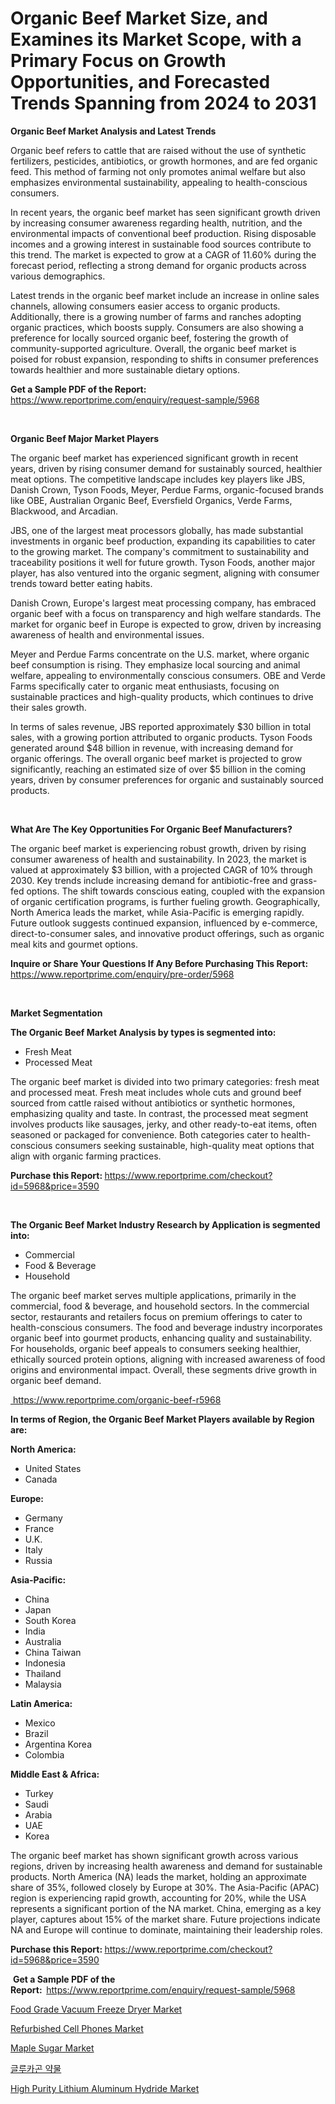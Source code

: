 <p><h1>Organic Beef Market Size, and Examines its Market Scope, with a Primary Focus on Growth Opportunities, and Forecasted Trends Spanning from 2024 to 2031</h1></p><p><strong>Organic Beef Market Analysis and Latest Trends</strong></p>
<p><p>Organic beef refers to cattle that are raised without the use of synthetic fertilizers, pesticides, antibiotics, or growth hormones, and are fed organic feed. This method of farming not only promotes animal welfare but also emphasizes environmental sustainability, appealing to health-conscious consumers.</p><p>In recent years, the organic beef market has seen significant growth driven by increasing consumer awareness regarding health, nutrition, and the environmental impacts of conventional beef production. Rising disposable incomes and a growing interest in sustainable food sources contribute to this trend. The market is expected to grow at a CAGR of 11.60% during the forecast period, reflecting a strong demand for organic products across various demographics.</p><p>Latest trends in the organic beef market include an increase in online sales channels, allowing consumers easier access to organic products. Additionally, there is a growing number of farms and ranches adopting organic practices, which boosts supply. Consumers are also showing a preference for locally sourced organic beef, fostering the growth of community-supported agriculture. Overall, the organic beef market is poised for robust expansion, responding to shifts in consumer preferences towards healthier and more sustainable dietary options.</p></p>
<p><strong>Get a Sample PDF of the Report:&nbsp;</strong> <a href="https://www.reportprime.com/enquiry/request-sample/5968">https://www.reportprime.com/enquiry/request-sample/5968</a></p>
<p>&nbsp;</p>
<p><strong>Organic Beef Major Market Players</strong></p>
<p><p>The organic beef market has experienced significant growth in recent years, driven by rising consumer demand for sustainably sourced, healthier meat options. The competitive landscape includes key players like JBS, Danish Crown, Tyson Foods, Meyer, Perdue Farms, organic-focused brands like OBE, Australian Organic Beef, Eversfield Organics, Verde Farms, Blackwood, and Arcadian.</p><p>JBS, one of the largest meat processors globally, has made substantial investments in organic beef production, expanding its capabilities to cater to the growing market. The company's commitment to sustainability and traceability positions it well for future growth. Tyson Foods, another major player, has also ventured into the organic segment, aligning with consumer trends toward better eating habits.</p><p>Danish Crown, Europe's largest meat processing company, has embraced organic beef with a focus on transparency and high welfare standards. The market for organic beef in Europe is expected to grow, driven by increasing awareness of health and environmental issues.</p><p>Meyer and Perdue Farms concentrate on the U.S. market, where organic beef consumption is rising. They emphasize local sourcing and animal welfare, appealing to environmentally conscious consumers. OBE and Verde Farms specifically cater to organic meat enthusiasts, focusing on sustainable practices and high-quality products, which continues to drive their sales growth.</p><p>In terms of sales revenue, JBS reported approximately $30 billion in total sales, with a growing portion attributed to organic products. Tyson Foods generated around $48 billion in revenue, with increasing demand for organic offerings. The overall organic beef market is projected to grow significantly, reaching an estimated size of over $5 billion in the coming years, driven by consumer preferences for organic and sustainably sourced products.</p></p>
<p>&nbsp;</p>
<p><strong>What Are The Key Opportunities For Organic Beef Manufacturers?</strong></p>
<p><p>The organic beef market is experiencing robust growth, driven by rising consumer awareness of health and sustainability. In 2023, the market is valued at approximately $3 billion, with a projected CAGR of 10% through 2030. Key trends include increasing demand for antibiotic-free and grass-fed options. The shift towards conscious eating, coupled with the expansion of organic certification programs, is further fueling growth. Geographically, North America leads the market, while Asia-Pacific is emerging rapidly. Future outlook suggests continued expansion, influenced by e-commerce, direct-to-consumer sales, and innovative product offerings, such as organic meal kits and gourmet options.</p></p>
<p><strong>Inquire or Share Your Questions If Any Before Purchasing This Report:</strong> <a href="https://www.reportprime.com/enquiry/pre-order/5968">https://www.reportprime.com/enquiry/pre-order/5968</a></p>
<p>&nbsp;</p>
<p><strong>Market Segmentation</strong></p>
<p><strong>The Organic Beef Market Analysis by types is segmented into:</strong></p>
<p><ul><li>Fresh Meat</li><li>Processed Meat</li></ul></p>
<p><p>The organic beef market is divided into two primary categories: fresh meat and processed meat. Fresh meat includes whole cuts and ground beef sourced from cattle raised without antibiotics or synthetic hormones, emphasizing quality and taste. In contrast, the processed meat segment involves products like sausages, jerky, and other ready-to-eat items, often seasoned or packaged for convenience. Both categories cater to health-conscious consumers seeking sustainable, high-quality meat options that align with organic farming practices.</p></p>
<p><strong>Purchase this Report:&nbsp;</strong><a href="https://www.reportprime.com/checkout?id=5968&price=3590">https://www.reportprime.com/checkout?id=5968&price=3590</a></p>
<p>&nbsp;</p>
<p><strong>The Organic Beef Market Industry Research by Application is segmented into:</strong></p>
<p><ul><li>Commercial</li><li>Food & Beverage</li><li>Household</li></ul></p>
<p><p>The organic beef market serves multiple applications, primarily in the commercial, food & beverage, and household sectors. In the commercial sector, restaurants and retailers focus on premium offerings to cater to health-conscious consumers. The food and beverage industry incorporates organic beef into gourmet products, enhancing quality and sustainability. For households, organic beef appeals to consumers seeking healthier, ethically sourced protein options, aligning with increased awareness of food origins and environmental impact. Overall, these segments drive growth in organic beef demand.</p></p>
<p><a href="https://www.reportprime.com/organic-beef-r5968">&nbsp;https://www.reportprime.com/organic-beef-r5968</a></p>
<p><strong>In terms of Region, the Organic Beef Market Players available by Region are:</strong></p>
<p>
    <p> <strong> North America: </strong>
        <ul>
            <li>United States</li>
            <li>Canada</li>
        </ul>
        </p> 
    <p> <strong> Europe: </strong>
        <ul>
            <li>Germany</li>
            <li>France</li>
            <li>U.K.</li>
            <li>Italy</li>
            <li>Russia</li>
        </ul>
        </p> 
    <p> <strong> Asia-Pacific: </strong>
        <ul>
            <li>China</li>
            <li>Japan</li>
            <li>South Korea</li>
            <li>India</li>
            <li>Australia</li>
            <li>China Taiwan</li>
            <li>Indonesia</li>
            <li>Thailand</li>
            <li>Malaysia</li>
        </ul>
        </p> 
    <p> <strong> Latin America: </strong>
        <ul>
            <li>Mexico</li>
            <li>Brazil</li>
            <li>Argentina Korea</li>
            <li>Colombia</li>
        </ul>
        </p> 
    <p> <strong> Middle East & Africa: </strong>
        <ul>
            <li>Turkey</li>
            <li>Saudi</li>
            <li>Arabia</li>
            <li>UAE</li>
            <li>Korea</li>
        </ul>
    </p>
    </p>
<p><p>The organic beef market has shown significant growth across various regions, driven by increasing health awareness and demand for sustainable products. North America (NA) leads the market, holding an approximate share of 35%, followed closely by Europe at 30%. The Asia-Pacific (APAC) region is experiencing rapid growth, accounting for 20%, while the USA represents a significant portion of the NA market. China, emerging as a key player, captures about 15% of the market share. Future projections indicate NA and Europe will continue to dominate, maintaining their leadership roles.</p></p>
<p><strong>Purchase this Report: </strong><a href="https://www.reportprime.com/checkout?id=5968&price=3590">https://www.reportprime.com/checkout?id=5968&price=3590</a></p>
<p>&nbsp;<strong>Get a Sample PDF of the Report:&nbsp;&nbsp;</strong><a href="https://www.reportprime.com/enquiry/request-sample/5968">https://www.reportprime.com/enquiry/request-sample/5968</a></p>
<p><strong></strong></p>
<p><p><a href="https://issuu.com/reportprime-2/docs/food-grade-vacuum-freeze-dryer-mark_ff0a05cd3cfaf1">Food Grade Vacuum Freeze Dryer Market</a></p><p><a href="https://www.linkedin.com/pulse/global-refurbished-cell-phones-market-projected-grow-cagr-73-wkhoc?trackingId=awVldsZcTBeJnRVuVJ848Q%3D%3D">Refurbished Cell Phones Market</a></p><p><a href="https://github.com/indrystar/Market-Research-Report-List-4/blob/main/maple-sugar-market.md">Maple Sugar Market</a></p><p><a href="https://medium.com/@darrylnorton87/%EC%A7%80%EC%97%AD%EC%9D%80-%EA%B8%80%EB%A3%A8%EC%B9%B4%EA%B3%A4-%EC%95%BD%ED%92%88-%EC%8B%9C%EC%9E%A5%EC%97%90-%EC%96%B4%EB%96%BB%EA%B2%8C-%EC%A0%81%EC%9D%91%ED%95%98%EA%B3%A0-%EC%9E%88%EC%8A%B5%EB%8B%88%EA%B9%8C-%EA%B8%80%EB%A3%A8%EC%B9%B4%EA%B3%A4-%EC%95%BD%ED%92%88-%EC%8B%9C%EC%9E%A5%EC%9D%98-%EA%B8%80%EB%A1%9C%EB%B2%8C-%EC%8B%9C%EC%9E%A5-%EB%8F%99%ED%96%A5-%EB%B0%8F-%EA%B0%9C%EC%9A%94-2024-2031-6ad46d3c8798">글루카곤 약물</a></p><p><a href="https://issuu.com/reportprime-2/docs/high-purity-lithium-aluminum-hydrid_15d6cfed982595">High Purity Lithium Aluminum Hydride Market</a></p></p>